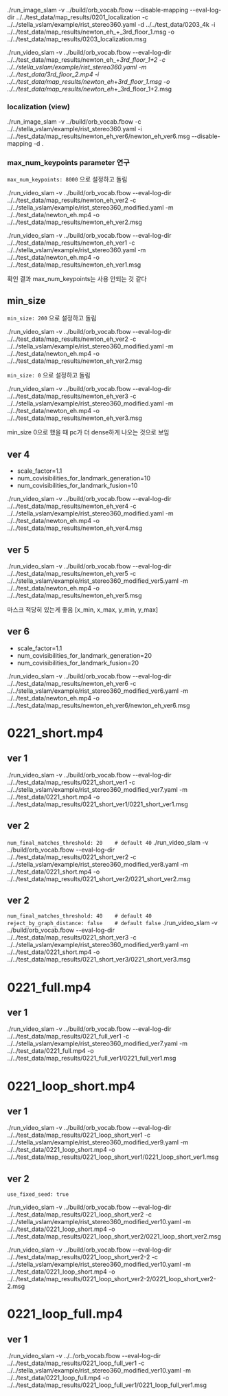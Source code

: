 ./run_image_slam -v ../build/orb_vocab.fbow --disable-mapping --eval-log-dir ../../test_data/map_results/0201_localization -c ../../stella_vslam/example/rist_stereo360.yaml -d ../../test_data/0203_4k -i ../../test_data/map_results/newton_eh_+_3rd_floor_1.msg -o ../../test_data/map_results/0203_localization.msg


./run_video_slam -v ../build/orb_vocab.fbow --eval-log-dir ../../test_data/map_results/newton_eh_+_3rd_floor_1+2 -c ../../stella_vslam/example/rist_stereo360.yaml -m ../../test_data/3rd_floor_2.mp4 -i ../../test_data/map_results/newton_eh_+_3rd_floor_1.msg -o ../../test_data/map_results/newton_eh_+_3rd_floor_1+2.msg


### localization (view)
./run_image_slam -v ../build/orb_vocab.fbow -c ../../stella_vslam/example/rist_stereo360.yaml -i ../../test_data/map_results/newton_eh_ver6/newton_eh_ver6.msg --disable-mapping -d .

### max_num_keypoints parameter 연구

`max_num_keypoints: 8000` 으로 설정하고 돌림

./run_video_slam -v ../build/orb_vocab.fbow --eval-log-dir ../../test_data/map_results/newton_eh_ver2 -c ../../stella_vslam/example/rist_stereo360_modified.yaml -m ../../test_data/newton_eh.mp4 -o ../../test_data/map_results/newton_eh_ver2.msg

./run_video_slam -v ../build/orb_vocab.fbow --eval-log-dir ../../test_data/map_results/newton_eh_ver1 -c ../../stella_vslam/example/rist_stereo360.yaml -m ../../test_data/newton_eh.mp4 -o ../../test_data/map_results/newton_eh_ver1.msg

확인 결과 max_num_keypoints는 사용 안되는 것 같다

## min_size

`min_size: 200` 으로 설정하고 돌림

./run_video_slam -v ../build/orb_vocab.fbow --eval-log-dir ../../test_data/map_results/newton_eh_ver2 -c ../../stella_vslam/example/rist_stereo360_modified.yaml -m ../../test_data/newton_eh.mp4 -o ../../test_data/map_results/newton_eh_ver2.msg


`min_size: 0` 으로 설정하고 돌림

./run_video_slam -v ../build/orb_vocab.fbow --eval-log-dir ../../test_data/map_results/newton_eh_ver3 -c ../../stella_vslam/example/rist_stereo360_modified.yaml -m ../../test_data/newton_eh.mp4 -o ../../test_data/map_results/newton_eh_ver3.msg


min_size 0으로 했을 때 pc가 더 dense하게 나오는 것으로 보임



## ver 4

* scale_factor=1.1
* num_covisibilities_for_landmark_generation=10
* num_covisibilities_for_landmark_fusion=10

./run_video_slam -v ../build/orb_vocab.fbow --eval-log-dir ../../test_data/map_results/newton_eh_ver4 -c ../../stella_vslam/example/rist_stereo360_modified.yaml -m ../../test_data/newton_eh.mp4 -o ../../test_data/map_results/newton_eh_ver4.msg



## ver 5

./run_video_slam -v ../build/orb_vocab.fbow --eval-log-dir ../../test_data/map_results/newton_eh_ver5 -c ../../stella_vslam/example/rist_stereo360_modified_ver5.yaml -m ../../test_data/newton_eh.mp4 -o ../../test_data/map_results/newton_eh_ver5.msg

마스크 적당히 있는게 좋음
[x_min, x_max, y_min, y_max]


## ver 6

* scale_factor=1.1
* num_covisibilities_for_landmark_generation=20
* num_covisibilities_for_landmark_fusion=20

./run_video_slam -v ../build/orb_vocab.fbow --eval-log-dir ../../test_data/map_results/newton_eh_ver6 -c ../../stella_vslam/example/rist_stereo360_modified_ver6.yaml -m ../../test_data/newton_eh.mp4 -o ../../test_data/map_results/newton_eh_ver6/newton_eh_ver6.msg



# 0221_short.mp4

## ver 1
./run_video_slam -v ../build/orb_vocab.fbow --eval-log-dir ../../test_data/map_results/0221_short_ver1 -c ../../stella_vslam/example/rist_stereo360_modified_ver7.yaml -m ../../test_data/0221_short.mp4 -o ../../test_data/map_results/0221_short_ver1/0221_short_ver1.msg

## ver 2
`num_final_matches_threshold: 20 	# default 40`
./run_video_slam -v ../build/orb_vocab.fbow --eval-log-dir ../../test_data/map_results/0221_short_ver2 -c ../../stella_vslam/example/rist_stereo360_modified_ver8.yaml -m ../../test_data/0221_short.mp4 -o ../../test_data/map_results/0221_short_ver2/0221_short_ver2.msg

## ver 2
`num_final_matches_threshold: 40 	# default 40`
`reject_by_graph_distance: false	# default false`
./run_video_slam -v ../build/orb_vocab.fbow --eval-log-dir ../../test_data/map_results/0221_short_ver3 -c ../../stella_vslam/example/rist_stereo360_modified_ver9.yaml -m ../../test_data/0221_short.mp4 -o ../../test_data/map_results/0221_short_ver3/0221_short_ver3.msg

# 0221_full.mp4

## ver 1
./run_video_slam -v ../build/orb_vocab.fbow --eval-log-dir ../../test_data/map_results/0221_full_ver1 -c ../../stella_vslam/example/rist_stereo360_modified_ver7.yaml -m ../../test_data/0221_full.mp4 -o ../../test_data/map_results/0221_full_ver1/0221_full_ver1.msg



# 0221_loop_short.mp4

## ver 1
./run_video_slam -v ../build/orb_vocab.fbow --eval-log-dir ../../test_data/map_results/0221_loop_short_ver1 -c ../../stella_vslam/example/rist_stereo360_modified_ver9.yaml -m ../../test_data/0221_loop_short.mp4 -o ../../test_data/map_results/0221_loop_short_ver1/0221_loop_short_ver1.msg


## ver 2
`use_fixed_seed: true`

./run_video_slam -v ../build/orb_vocab.fbow --eval-log-dir ../../test_data/map_results/0221_loop_short_ver2 -c ../../stella_vslam/example/rist_stereo360_modified_ver10.yaml -m ../../test_data/0221_loop_short.mp4 -o ../../test_data/map_results/0221_loop_short_ver2/0221_loop_short_ver2.msg

./run_video_slam -v ../build/orb_vocab.fbow --eval-log-dir ../../test_data/map_results/0221_loop_short_ver2-2 -c ../../stella_vslam/example/rist_stereo360_modified_ver10.yaml -m ../../test_data/0221_loop_short.mp4 -o ../../test_data/map_results/0221_loop_short_ver2-2/0221_loop_short_ver2-2.msg

# 0221_loop_full.mp4

## ver 1
./run_video_slam -v ../../orb_vocab.fbow --eval-log-dir ../../test_data/map_results/0221_loop_full_ver1 -c ../../stella_vslam/example/rist_stereo360_modified_ver10.yaml -m ../../test_data/0221_loop_full.mp4 -o ../../test_data/map_results/0221_loop_full_ver1/0221_loop_full_ver1.msg


